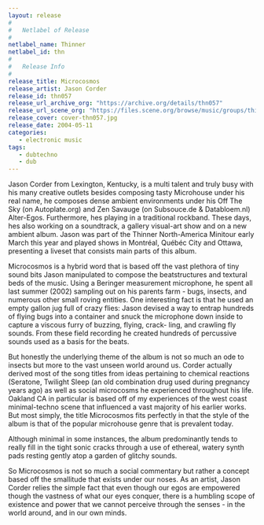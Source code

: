 ```yaml
---
layout: release
#
#   Netlabel of Release
#
netlabel_name: Thinner
netlabel_id: thn
#
#   Release Info
#
release_title: Microcosmos
release_artist: Jason Corder
release_id: thn057
release_url_archive_org: "https://archive.org/details/thn057"
release_url_scene_org: "https://files.scene.org/browse/music/groups/thinner/zip/"
release_cover: cover-thn057.jpg
release_date: 2004-05-11
categories:
   - electronic music
tags:
   - dubtechno
   - dub
---
```

Jason Corder from Lexington, Kentucky, is a multi talent and truly busy with his many creative outlets besides composing tasty Microhouse under his real name, he composes dense ambient environments under his Off The Sky (on Autoplate.org) and Zen Savauge (on Subsouce.de & Databloem.nl) Alter-Egos. Furthermore, hes playing in a traditional rockband. These days, hes also working on a soundtrack, a gallery visual-art show and on a new ambient album. Jason was part of the Thinner North-America Minitour early March this year and played shows in Montréal, Québéc City and Ottawa, presenting a liveset that consists main parts of this album.

Microcosmos is a hybrid word that is based off the vast plethora of tiny sound bits Jason manipulated to compose the beatstructures and textural beds of the music. Using a Beringer measurement microphone, he spent all last summer (2002) sampling out on his parents farm - bugs, insects, and numerous other small roving entities. One interesting fact is that he used an empty gallon jug full of crazy flies: Jason devised a way to entrap hundreds of flying bugs into a container and snuck the microphone down inside to capture a viscous furry of buzzing, flying, crack-
ling, and crawling fly sounds. From these field recording he created hundreds of percussive sounds used as a basis for the beats.

But honestly the underlying theme of the album is not so much an ode to insects but more to the vast unseen world around us. Corder actually derived most of the song titles from ideas pertaining to chemical reactions (Seratone, Twilight Sleep (an old combination drug used during pregnancy years ago) as well as social microcosms he experienced throughout his life. Oakland CA in particular is based off of my experiences of the west coast minimal-techno scene that influenced a vast majority of his earlier works. But most simply, the title Microcosmos fits perfectly in that the style of the album is that of the popular microhouse genre that is prevalent today.

Although minimal in some instances, the album predominantly tends to really fill in the tight sonic cracks through a use of ethereal, watery synth pads resting gently atop a garden of glitchy sounds.

So Microcosmos is not so much a social commentary but rather a concept based off the smallitude that exists under our noses. As an artist, Jason Corder relies the simple fact that even though our egos are empowered though the vastness of what our eyes conquer, there is a humbling scope of existence and power that we cannot perceive through the senses - in the world around, and in our own minds.